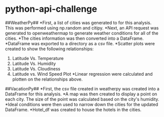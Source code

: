 # python-api-challenge

##WeatherPy##
*First, a list of cities was generated to for this analysis. This was performed using np.random and citipy.
*Next, an API request was generated to openweathermap to generate weather conditions for all of the cities. 
*The cities information was then converted into a DataFrame. 
*DataFrame was exported to a directory as a csv file. 
*Scatter plots were created to show the following relationships:
1. Latitude Vs. Temperature
2. Latitude Vs. Humidity
3. Latitude Vs. Cloudiness
4. Latitude vs. Wind Speed Plot
*Linear regression were calculated and plotten on the relationships above.

##VacationPy##
*First, the csv file created in weatherpy was created into a DataFrame for this analysis.
*A map was then created to display a point on each city. The size of the point was calculated based on the city's humidity.
*Ideal conditions were then used to narrow down the cities for the updated DataFrame. 
*Hotel_df was created to house the hotels in the cities. 
